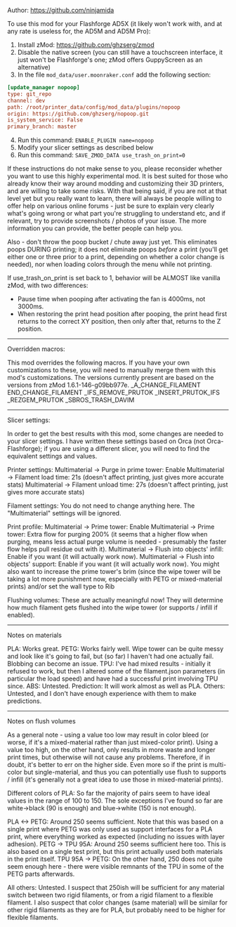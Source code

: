 Author: https://github.com/ninjamida

To use this mod for your Flashforge AD5X (it likely won't work with, and at any rate is useless for, the AD5M and AD5M Pro):

1. Install zMod: https://github.com/ghzserg/zmod
2. Disable the native screen (you can still have a touchscreen interface, it just won't be Flashforge's one; zMod offers GuppyScreen as an alternative)
3. In the file ```mod_data/user.moonraker.conf``` add the following section:
```ini
[update_manager nopoop]
type: git_repo
channel: dev
path: /root/printer_data/config/mod_data/plugins/nopoop
origin: https://github.com/ghzserg/nopoop.git
is_system_service: False
primary_branch: master
```
4. Run this command: ```ENABLE_PLUGIN name=nopoop```
5. Modify your slicer settings as described below
6. Run this command: ```SAVE_ZMOD_DATA use_trash_on_print=0```

If these instructions do not make sense to you, please reconsider whether you want to use this highly experimental mod. It is best suited for those who already know their way around modding and customizing their 3D printers, and are willing to take some risks. With that being said, if you are not at that level yet but you really want to learn, there will always be people willing to offer help on various online forums - just be sure to explain very clearly what's going wrong or what part you're struggling to understand etc, and if relevant, try to provide screenshots / photos of your issue. The more information you can provide, the better people can help you.

Also - don't throw the poop bucket / chute away just yet. This eliminates poops DURING printing; it does not eliminate poops *before* a print (you'll get either one or three prior to a print, depending on whether a color change is needed), nor when loading colors through the menu while not printing.

If use_trash_on_print is set back to 1, behavior will be ALMOST like vanilla zMod, with two differences:
- Pause time when pooping after activating the fan is 4000ms, not 3000ms.
- When restoring the print head position after pooping, the print head first returns to the correct XY position, then only after that, returns to the Z position.

---

Overridden macros:

This mod overrides the following macros. If you have your own customizations to these, you will need to manually merge them with this mod's customizations. The versions currently present are based on the versions from zMod 1.6.1-146-g09bb977e.
  _A_CHANGE_FILAMENT
  END_CHANGE_FILAMENT
  _IFS_REMOVE_PRUTOK
  _INSERT_PRUTOK_IFS
  _REZGEM_PRUTOK
  _SBROS_TRASH_DAVIM

---

Slicer settings:

In order to get the best results with this mod, some changes are needed to your slicer settings. I have written these settings based on Orca (not Orca-Flashforge); if you are using a different slicer, you will need to find the equivalent settings and values.

Printer settings:
  Multimaterial -> Purge in prime tower: Enable
  Multimaterial -> Filament load time: 21s (doesn't affect printing, just gives more accurate stats)
  Multimaterial -> Filament unload time: 27s (doesn't affect printing, just gives more accurate stats)

Filament settings:
  You do not need to change anything here. The "Multimaterial" settings will be ignored.

Print profile:
  Multimaterial -> Prime tower: Enable
  Multimaterial -> Prime tower: Extra flow for purging 200% (it seems that a higher flow when purging, means less actual purge volume is needed - presumably the faster flow helps pull residue out with it).
  Multimaterial -> Flush into objects' infill: Enable if you want (it will actually work now).
  Multimaterial -> Flush into objects' support: Enable if you want (it will actually work now).
  You might also want to increase the prime tower's brim (since the wipe tower will be taking a lot more punishment now, especially with PETG or mixed-material prints) and/or set the wall type to Rib

Flushing volumes:
  These are actually meaningful now! They will determine how much filament gets flushed into the wipe tower (or supports / infill if enabled).

---

Notes on materials

PLA: Works great.
PETG: Works fairly well. Wipe tower can be quite messy and look like it's going to fail, but (so far) I haven't had one actually fail. Blobbing can become an issue.
TPU: I've had mixed results - initially it refused to work, but then I altered some of the filament.json parameters (in particular the load speed) and have had a successful print involving TPU since.
ABS: Untested. Prediction: It will work almost as well as PLA.
Others: Untested, and I don't have enough experience with them to make predictions.

---

Notes on flush volumes

As a general note - using a value too low may result in color bleed (or worse, if it's a mixed-material rather than just mixed-color print). Using a value too high, on the other hand, only results in more waste and longer print times, but otherwise will not cause any problems. Therefore, if in doubt, it's better to err on the higher side. Even more so if the print is multi-color but single-material, and thus you can potentially use flush to supports / infill (it's generally not a great idea to use those in mixed-material prints).

Different colors of PLA: So far the majority of pairs seem to have ideal values in the range of 100 to 150. The sole exceptions I've found so far are white->black (90 is enough) and blue->white (150 is not enough).

PLA <-> PETG: Around 250 seems sufficient. Note that this was based on a single print where PETG was only used as support interfaces for a PLA print, where everything worked as expected (including no issues with layer adhesion).
PETG -> TPU 95A: Around 250 seems sufficient here too. This is also based on a single test print, but this print actually used both materials in the print itself.
TPU 95A -> PETG: On the other hand, 250 does not quite seem enough here - there were visible remnants of the TPU in some of the PETG parts afterwards.

All others: Untested. I suspect that 250ish will be sufficient for any material switch between two rigid filaments, or from a rigid filament to a flexible filament. I also suspect that color changes (same material) will be similar for other rigid filaments as they are for PLA, but probably need to be higher for flexible filaments.